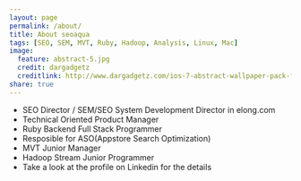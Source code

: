 ```yaml
---
layout: page
permalink: /about/
title: About seoaqua
tags: [SEO, SEM, MVT, Ruby, Hadoop, Analysis, Linux, Mac]
image:
  feature: abstract-5.jpg
  credit: dargadgetz
  creditlink: http://www.dargadgetz.com/ios-7-abstract-wallpaper-pack-for-iphone-5-and-ipod-touch-retina/
share: true
---
```


* SEO Director / SEM/SEO System Development Director in elong.com
* Technical Oriented Product Manager
* Ruby Backend Full Stack Programmer
* Resposible for ASO(Appstore Search Optimization)
* MVT Junior Manager
* Hadoop Stream Junior Programmer
* Take a look at the profile on Linkedin for the details
